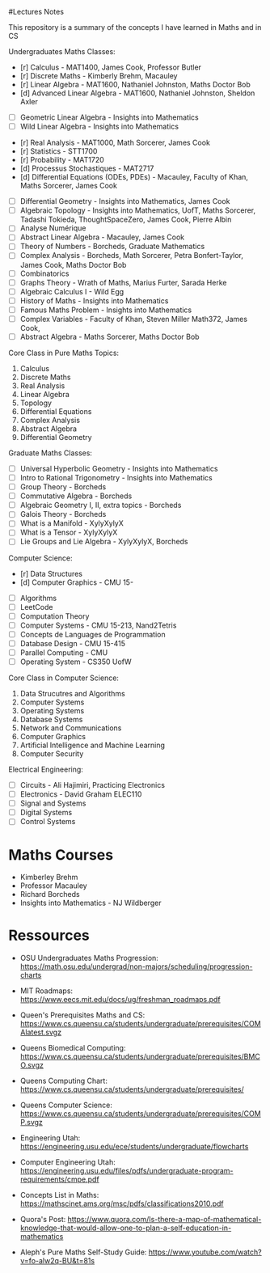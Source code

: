 #Lectures Notes

This repository is a summary of the concepts I have learned in Maths and in CS

Undergraduates Maths Classes:
- [r] Calculus - MAT1400, James Cook, Professor Butler
- [r] Discrete Maths - Kimberly Brehm, Macauley
- [r] Linear Algebra - MAT1600, Nathaniel Johnston, Maths Doctor Bob
- [d] Advanced Linear Algebra - MAT1600, Nathaniel Johnston, Sheldon Axler
- [ ] Geometric Linear Algebra - Insights into Mathematics
- [ ] Wild Linear Algebra - Insights into Mathematics
- [r] Real Analysis - MAT1000, Math Sorcerer, James Cook
- [r] Statistics - STT1700
- [r] Probability - MAT1720
- [d] Processus Stochastiques - MAT2717
- [d] Differential Equations (ODEs, PDEs) - Macauley, Faculty of Khan, Maths Sorcerer, James Cook
- [ ] Differential Geometry - Insights into Mathematics, James Cook
- [ ] Algebraic Topology - Insights into Mathematics, UofT, Maths Sorcerer, Tadashi Tokieda, ThoughtSpaceZero, James Cook, Pierre Albin
- [ ] Analyse Numérique
- [ ] Abstract Linear Algebra - Macauley, James Cook
- [ ] Theory of Numbers - Borcheds, Graduate Mathematics
- [ ] Complex Analysis - Borcheds, Math Sorcerer, Petra Bonfert-Taylor, James Cook, Maths Doctor Bob
- [ ] Combinatorics
- [ ] Graphs Theory - Wrath of Maths, Marius Furter, Sarada Herke
- [ ] Algebraic Calculus I - Wild Egg
- [ ] History of Maths - Insights into Mathematics
- [ ] Famous Maths Problem - Insights into Mathematics
- [ ] Complex Variables - Faculty of Khan, Steven Miller Math372, James Cook,
- [ ] Abstract Algebra - Maths Sorcerer, Maths Doctor Bob

Core Class in Pure Maths Topics:
1. Calculus
2. Discrete Maths
3. Real Analysis
4. Linear Algebra
5. Topology
6. Differential Equations
7. Complex Analysis
8. Abstract Algebra
9. Differential Geometry

Graduate Maths Classes:
- [ ] Universal Hyperbolic Geometry - Insights into Mathematics
- [ ] Intro to Rational Trigonometry - Insights into Mathematics
- [ ] Group Theory - Borcheds
- [ ] Commutative Algebra - Borcheds
- [ ] Algebraic Geometry I, II, extra topics - Borcheds
- [ ] Galois Theory - Borcheds
- [ ] What is a Manifold - XylyXylyX
- [ ] What is a Tensor - XylyXylyX
- [ ] Lie Groups and Lie Algebra - XylyXylyX, Borcheds

Computer Science:
- [r] Data Structures
- [d] Computer Graphics - CMU 15-
- [ ] Algorithms
- [ ] LeetCode
- [ ] Computation Theory
- [ ] Computer Systems - CMU 15-213, Nand2Tetris
- [ ] Concepts de Languages de Programmation
- [ ] Database Design - CMU 15-415
- [ ] Parallel Computing - CMU
- [ ] Operating System - CS350 UofW

Core Class in Computer Science:
1. Data Strucutres and Algorithms
2. Computer Systems
3. Operating Systems
4. Database Systems
5. Network and Communications
6. Computer Graphics
7. Artificial Intelligence and Machine Learning
8. Computer Security

Electrical Engineering:
- [ ] Circuits - Ali Hajimiri, Practicing Electronics
- [ ] Electronics - David Graham ELEC110
- [ ] Signal and Systems
- [ ] Digital Systems
- [ ] Control Systems

# Maths Courses

- Kimberley Brehm
- Professor Macauley
- Richard Borcheds
- Insights into Mathematics - NJ Wildberger

# Ressources

- OSU Undergraduates Maths Progression: https://math.osu.edu/undergrad/non-majors/scheduling/progression-charts
- MIT Roadmaps: https://www.eecs.mit.edu/docs/ug/freshman_roadmaps.pdf
- Queen's Prerequisites Maths and CS: https://www.cs.queensu.ca/students/undergraduate/prerequisites/COMAlatest.svgz
- Queens Biomedical Computing: https://www.cs.queensu.ca/students/undergraduate/prerequisites/BMCO.svgz
- Queens Computing Chart: https://www.cs.queensu.ca/students/undergraduate/prerequisites/
- Queens Computer Science: https://www.cs.queensu.ca/students/undergraduate/prerequisites/COMP.svgz
- Engineering Utah: https://engineering.usu.edu/ece/students/undergraduate/flowcharts
- Computer Engineering Utah: https://engineering.usu.edu/files/pdfs/undergraduate-program-requirements/cmpe.pdf

- Concepts List in Maths: https://mathscinet.ams.org/msc/pdfs/classifications2010.pdf
- Quora's Post: https://www.quora.com/Is-there-a-map-of-mathematical-knowledge-that-would-allow-one-to-plan-a-self-education-in-mathematics
- Aleph's Pure Maths Self-Study Guide: https://www.youtube.com/watch?v=fo-alw2q-BU&t=81s


